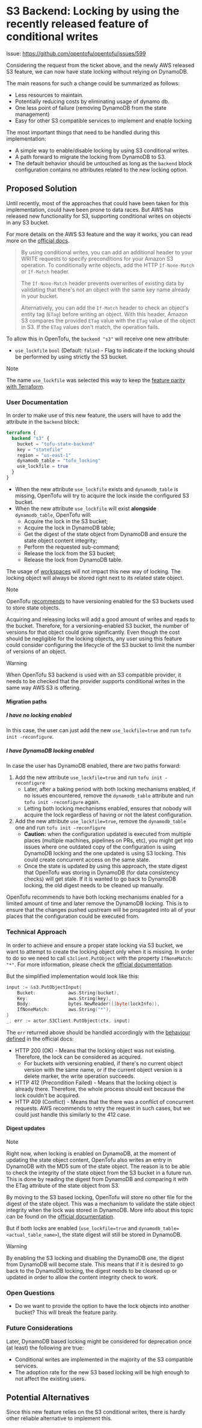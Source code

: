 # S3 Backend: Locking by using the recently released feature of conditional writes

Issue: https://github.com/opentofu/opentofu/issues/599

Considering the request from the ticket above, and the newly AWS released S3 feature, we can now have state locking without relying on DynamoDB.

The main reasons for such a change could be summarized as follows:
* Less resources to maintain.
* Potentially reducing costs by eliminating usage of dynamo db.
* One less point of failure (removing DynamoDB from the state management)
* Easy for other S3 compatible services to implement and enable locking

The most important things that need to be handled during this implementation:
* A simple way to enable/disable locking by using S3 conditional writes.
* A path forward to migrate the locking from DynamoDB to S3.
* The default behavior should be untouched as long as the `backend` block configuration contains no attributes related to the new locking option.

## Proposed Solution

Until recently, most of the approaches that could have been taken for this implementation, could have been prone to data races.
But AWS has released new functionality for S3, supporting conditional writes on objects in any S3 bucket.

For more details on the AWS S3 feature and the way it works, you can read more on the [official docs](https://docs.aws.amazon.com/AmazonS3/latest/userguide/conditional-writes.html).

> By using conditional writes, you can add an additional header to your WRITE requests to specify preconditions for your Amazon S3 operation. To conditionally write objects, add the HTTP `If-None-Match` or `If-Match` header.
> 
> The `If-None-Match` header prevents overwrites of existing data by validating that there's not an object with the same key name already in your bucket.
>
> Alternatively, you can add the `If-Match` header to check an object's entity tag (`ETag`) before writing an object. With this header, Amazon S3 compares the provided `ETag` value with the `ETag` value of the object in S3. If the `ETag` values don't match, the operation fails.


To allow this in OpenTofu, the `backend "s3"` will receive one new attribute:
* `use_lockfile` `bool` (Default: `false`) - Flag to indicate if the locking should be performed by using strictly the S3 bucket.

> [!NOTE]
>
> The name `use_lockfile` was selected this way to keep the [feature parity with Terraform](https://developer.hashicorp.com/terraform/language/backend/s3#state-locking).

### User Documentation

In order to make use of this new feature, the users will have to add the attribute in the `backend` block:
```terraform
terraform {
  backend "s3" {
    bucket = "tofu-state-backend"
    key = "statefile"
    region = "us-east-1"
    dynamodb_table = "tofu_locking"
    use_lockfile = true
  }
}
```

* When the new attribute `use_lockfile` exists and `dynamodb_table` is missing, OpenTofu will try to acquire the lock inside the configured S3 bucket.
* When the new attribute `use_lockfile` will exist **alongside** `dynamodb_table`, OpenTofu will:
  * Acquire the lock in the S3 bucket;
  * Acquire the lock in DynamoDB table;
  * Get the digest of the state object from DynamoDB and ensure the state object content integrity;
  * Perform the requested sub-command;
  * Release the lock from the S3 bucket;
  * Release the lock from DynamoDB table.

The usage of [workspaces](https://opentofu.org/docs/language/state/workspaces/) will not impact this new way of locking. The locking object will always be stored right next to its related state object.

> [!NOTE]
>
> OpenTofu [recommends](https://opentofu.org/docs/language/settings/backends/s3/) to have versioning enabled for the S3 buckets used to store state objects.
>
> Acquiring and releasing locks will add a good amount of writes and reads to the bucket. Therefore, for a versioning-enabled S3 bucket, the number of versions for that object could grow significantly.
> Even though the cost should be negligible for the locking objects, any user using this feature could consider configuring the lifecycle of the S3 bucket to limit the number of versions of an object.

> [!WARNING]
> 
> When OpenTofu S3 backend is used with an S3 compatible provider, it needs to be checked that the provider supports conditional writes in the same way AWS S3 is offering.

#### Migration paths
##### I have no locking enabled
In this case, the user can just add the new `use_lockfile=true` and run `tofu init -reconfigure`.

##### I have DynamoDB locking enabled
In case the user has DynamoDB enabled, there are two paths forward:
1. Add the new attribute `use_lockfile=true` and run `tofu init -reconfigure`
   * Later, after a baking period with both locking mechanisms enabled, if no issues encountered, remove the `dynamodb_table` attribute and run `tofu init -reconfigure` again.
   * Letting both locking mechanisms enabled, ensures that nobody will acquire the lock regardless of having or not the latest configuration.
2. Add the new attribute `use_lockfile=true`, remove the `dynamodb_table` one and run `tofu init -reconfigure` 
   * **Caution:** when the configuration updated is executed from multiple places (multiple machines, pipelines on PRs, etc), you might get into issues where one outdated copy of the configuration is using DynamoDB locking and the one updated is using S3 locking. This could create concurrent access on the same state.
   * Once the state is updated by using this approach, the state digest that OpenTofu was storing in DynamoDB (for data consistency checks) will get stale. If it is wanted to go back to DynamoDB locking, the old digest needs to be cleaned up manually.

OpenTofu recommends to have both locking mechanisms enabled for a limited amount of time and later remove the DynamoDB locking. This is to ensure that the changes pushed upstream will be propagated into all of your places that the configuration could be executed from.
### Technical Approach

In order to achieve and ensure a proper state locking via S3 bucket, we want to attempt to create the locking object only when it is missing. 
In order to do so we need to call `s3client.PutObject` with the property `IfNoneMatch: "*"`.
For more information, please check the [official documentation](https://docs.aws.amazon.com/AmazonS3/latest/userguide/conditional-writes.html#conditional-write-key-names).

But the simplified implementation would look like this:
```go
input := &s3.PutObjectInput{
    Bucket:            aws.String(bucket),
    Key:               aws.String(key),
    Body:              bytes.NewReader([]byte(lockInfo)),
    IfNoneMatch:       aws.String("*"),
}
_, err := actor.S3Client.PutObject(ctx, input)
```

The `err` returned above should be handled accordingly with the [behaviour defined](https://docs.aws.amazon.com/AmazonS3/latest/userguide/conditional-writes.html) in the official docs:
* HTTP 200 (OK) - Means that the locking object was not existing. Therefore, the lock can be considered as acquired.
  * For buckets with versioning enabled, if there's no current object version with the same name, or if the current object version is a delete marker, the write operation succeeds.
* HTTP 412 (Precondition Failed) - Means that the locking object is already there. Therefore, the whole process should exit because the lock couldn't be acquired.
* HTTP 409 (Conflict) - Means that the there was a conflict of concurrent requests. AWS recommends to retry the request in such cases, but we could just handle this similarly to the 412 case.

#### Digest updates
> [!NOTE]
> Right now, when locking is enabled on DynamoDB, at the moment of updating the state object content, OpenTofu also writes an entry in DynamoDB with the MD5 sum of the state object.
> The reason is to be able to check the integrity of the state object from the S3 bucket in a future run. This is done by reading the digest from DynamoDB and comparing it with the ETag attribute of the state object from S3. 

By moving to the S3 based locking, OpenTofu will store no other file for the digest of the state object. This was a mechanism to validate the state object integrity when the lock was stored in DynamoDB.
More info about this topic can be found on the [official documentation](https://docs.aws.amazon.com/AmazonS3/latest/userguide/checking-object-integrity.html).

But if both locks are enabled (`use_lockfile=true` and `dynamodb_table=<actual_table_name>`), the state digest will still be stored in DynamoDB.

> [!WARNING]
> 
> By enabling the S3 locking and disabling the DynamoDB one, the digest from DynamoDB will become stale. This means that if it is desired to go back to the DynamoDB locking, the digest needs to be cleaned up or updated in order to allow the content integrity check to work.

### Open Questions

* Do we want to provide the option to have the lock objects into another bucket? This will break the feature parity.

### Future Considerations
Later, DynamoDB based locking might be considered for deprecation once (at least) the following are true:
* Conditional writes are implemented in the majority of the S3 compatible services.
* The adoption rate for the new S3 based locking will be high enough to not affect the existing users.

## Potential Alternatives
Since this new feature relies on the S3 conditional writes, there is hardly other reliable alternative to implement this. 
